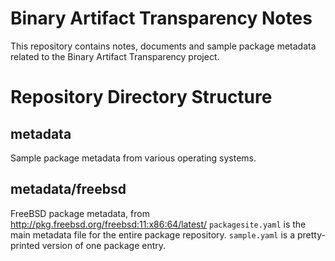 # Binary Artifact Transparency Notes
This repository contains notes, documents and sample package metadata related
to the Binary Artifact Transparency project.

# Repository Directory Structure
## metadata
Sample package metadata from various operating systems.
## metadata/freebsd
FreeBSD package metadata, from http://pkg.freebsd.org/freebsd:11:x86:64/latest/
`packagesite.yaml` is the main metadata file for the entire package repository.
`sample.yaml` is a pretty-printed version of one package entry.
